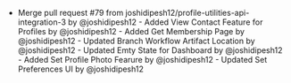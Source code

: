 - Merge pull request #79 from joshidipesh12/profile-utilities-api-integration-3 by @joshidipesh12 - Added View Contact Feature for Profiles by @joshidipesh12 - Added Get Membership Page by @joshidipesh12 - Updated Branch Workflow Artifact Location by @joshidipesh12 - Updated Emty State for Dashboard by @joshidipesh12 - Added Set Profile Photo Fearure by @joshidipesh12 - Updated Set Preferences UI by @joshidipesh12
